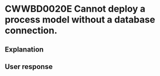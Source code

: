 # CWWBD0020E Cannot deploy a process model without a database connection.

## Explanation

## User response